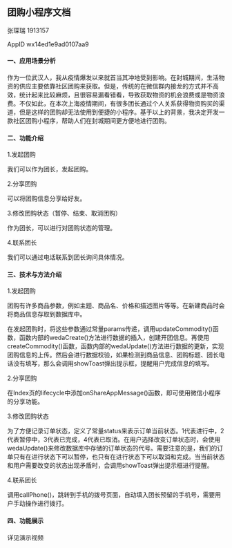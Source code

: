 ## 团购小程序文档

张琛瑞 1913157

AppID wx14ed1e9ad0107aa9 



#### 一、应用场景分析

作为一位武汉人，我从疫情爆发以来就首当其冲地受到影响。在封城期间，生活物资的供应主要依靠社区团购来获取。但是，传统的在微信群内接龙的方式并不高效，统计起来比较麻烦，且很容易漏看错看，导致获取物资的机会浪费或是物资浪费。不仅如此，在本次上海疫情期间，有很多团长通过个人关系获得物资购买的渠道，但是这样的团购却无法使用到便捷的小程序。基于以上的背景，我决定开发一款社区团购小程序，帮助人们在封城期间更方便地进行团购。



#### 二、功能介绍

1.发起团购

我们可以作为团长，发起团购。

2.分享团购

可以将团购信息分享给好友。

3.修改团购状态（暂停、结束、取消团购）

作为团长，可以进行对团购状态的管理。

4.联系团长

我们可以通过电话联系到团长询问具体情况。



#### 三、技术与方法介绍

1.发起团购

团购有许多商品参数，例如主题、商品名、价格和描述图片等等。在新建商品时会将商品信息存取到数据库中。

在发起团购时，将这些参数通过常量params传递，调用updateCommodity()函数，函数内部的wedaCreate()方法进行数据的插入，创建开团信息。再使用createCommodity()函数，函数内部的wedaUpdate()方法进行数据的更新，实现团购信息的上传。然后会进行数据校验，如果检测到商品信息、团购标题、团长电话没有填写，那么会调用showToast弹出提示框，提醒用户完成信息的填写。



2.分享团购

在Index页的lifecycle中添加onShareAppMessage()函数，即可使用微信小程序的分享功能。



3.修改团购状态

为了方便记录订单状态，定义了常量status来表示订单当前状态。1代表进行中，2代表暂停中，3代表已完成，4代表已取消。在用户选择改变订单状态时，会使用wedaUpdate()来修改数据库中存储的订单状态的代号。需要注意的是，我们的订单只有在进行状态下可以暂停，也只有在进行状态下可以取消和完成。当当前状态和用户需要改变的状态出现矛盾时，会调用showToast弹出提示框进行提醒。



4.联系团长

调用callPhone()，跳转到手机的拨号页面，自动填入团长预留的手机号，需要用户手动操作进行拨打。



#### 四、功能展示

详见演示视频

